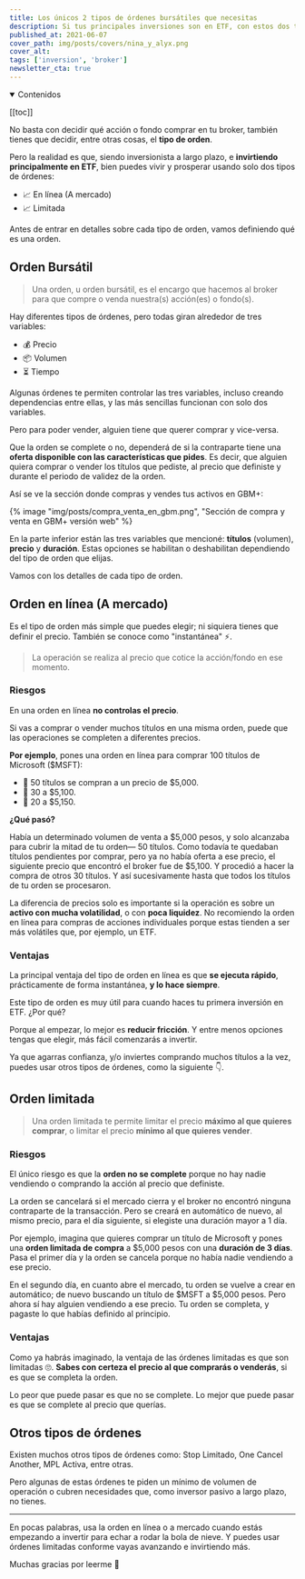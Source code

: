 ```yaml
---
title: Los únicos 2 tipos de órdenes bursátiles que necesitas
description: Si tus principales inversiones son en ETF, con estos dos tipos de órdenes sacas la chamba.
published_at: 2021-06-07
cover_path: img/posts/covers/nina_y_alyx.png
cover_alt:
tags: ['inversion', 'broker']
newsletter_cta: true
---
```


<details open>
  <summary>
    Contenidos
  </summary>

[[toc]]

</details>

No basta con decidir qué acción o fondo comprar en tu broker, también tienes que decidir, entre otras cosas, el **tipo de orden**.

Pero la realidad es que, siendo inversionista a largo plazo, e **invirtiendo principalmente en ETF**, bien puedes vivir y prosperar usando solo dos tipos de órdenes:
- 📈 En línea (A mercado)
- 📈 Limitada

Antes de entrar en detalles sobre cada tipo de orden, vamos definiendo qué es una orden.

## Orden Bursátil

> Una orden, u orden bursátil, es el encargo que hacemos al broker para que compre o venda nuestra(s) acción(es) o fondo(s).

Hay diferentes tipos de órdenes, pero todas giran alrededor de tres variables:
- 💰 Precio
- 📦 Volumen
- ⏳ Tiempo

Algunas órdenes te permiten controlar las tres variables, incluso creando dependencias entre ellas, y las más sencillas funcionan con solo dos variables.

Pero para poder vender, alguien tiene que querer comprar y vice-versa.

Que la orden se complete o no, dependerá de si la contraparte tiene una **oferta disponible con las características que pides**. Es decir, que alguien quiera comprar o vender los títulos que pediste, al precio que definiste y durante el periodo de validez de la orden.

Así se ve la sección donde compras y vendes tus activos en GBM+:

{% image "img/posts/compra_venta_en_gbm.png", "Sección de compra y venta en GBM+ versión web" %}

En la parte inferior están las tres variables que mencioné: **títulos** (volumen), **precio** y **duración**. Estas opciones se habilitan o deshabilitan dependiendo del tipo de orden que elijas.

Vamos con los detalles de cada tipo de orden.

## Orden en línea (A mercado)

Es el tipo de orden más simple que puedes elegir; ni siquiera tienes que definir el precio. También se conoce como "instantánea" ⚡️.

> La operación se realiza al precio que cotice la acción/fondo en ese momento.

### Riesgos

En una orden en línea **no controlas el precio**.

Si vas a comprar o vender muchos títulos en una misma orden, puede que las operaciones se completen a diferentes precios.

**Por ejemplo**, pones una orden en línea para comprar 100 títulos de Microsoft ($MSFT):
- 🛒 50 títulos se compran a un precio de $5,000.
- 🛒 30 a $5,100.
- 🛒 20 a $5,150.

**¿Qué pasó?**

Había un determinado volumen de venta a $5,000 pesos, y solo alcanzaba para cubrir la mitad de tu orden— 50 títulos. Como todavía te quedaban títulos pendientes por comprar, pero ya no había oferta a ese precio, el siguiente precio que encontró el broker fue de $5,100. Y procedió a hacer la compra de otros 30 títulos. Y así sucesivamente hasta que todos los títulos de tu orden se procesaron.

La diferencia de precios solo es importante si la operación es sobre un **activo con mucha volatilidad**, o con **poca liquidez**. No recomiendo la orden en línea para compras de acciones individuales porque estas tienden a ser más volátiles que, por ejemplo, un ETF.

### Ventajas

La principal ventaja del tipo de orden en línea es que **se ejecuta rápido**, prácticamente de forma instantánea, **y lo hace siempre**.

Este tipo de orden es muy útil para cuando haces tu primera inversión en ETF. ¿Por qué?

Porque al empezar, lo mejor es <span class="annotated">**reducir fricción**</span>. Y entre menos opciones tengas que elegir, más fácil comenzarás a invertir.

Ya que agarras confianza, y/o inviertes comprando muchos títulos a la vez, puedes usar otros tipos de órdenes, como la siguiente 👇.

## Orden limitada

> Una orden limitada te permite limitar el precio **máximo al que quieres comprar**, o limitar el precio **mínimo al que quieres vender**.

### Riesgos

El único riesgo es que la **orden no se complete** porque no hay nadie vendiendo o comprando la acción al precio que definiste.

La orden se cancelará si el mercado cierra y el broker no encontró ninguna contraparte de la transacción. Pero se creará en automático de nuevo, al mismo precio, para el día siguiente, si elegiste una duración mayor a 1 día.

Por ejemplo, imagina que quieres comprar un título de Microsoft y pones una **orden limitada de compra** a $5,000 pesos con una **duración de 3 días**. Pasa el primer día y la orden se cancela porque no había nadie vendiendo a ese precio.

En el segundo día, en cuanto abre el mercado, tu orden se vuelve a crear en automático; de nuevo buscando un título de $MSFT a $5,000 pesos. Pero ahora sí hay alguien vendiendo a ese precio. Tu orden se completa, y pagaste lo que habías definido al principio.

### Ventajas

Como ya habrás imaginado, la ventaja de las órdenes limitadas es que son limitadas 🙄. **Sabes con certeza el precio al que comprarás o venderás**, si es que se completa la orden.

Lo peor que puede pasar es que no se complete. Lo mejor que puede pasar es que se complete al precio que querías.

## Otros tipos de órdenes

Existen muchos otros tipos de órdenes como: Stop Limitado, One Cancel Another, MPL Activa, entre otras.

Pero algunas de estas órdenes te piden un mínimo de volumen de operación o cubren necesidades que, como inversor pasivo a largo plazo, no tienes.

***

En pocas palabras, usa la orden en línea o a mercado cuando estás empezando a invertir para echar a rodar la bola de nieve. Y puedes usar órdenes limitadas conforme vayas avanzando e invirtiendo más.

Muchas gracias por leerme 💙
